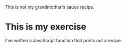 This is not my grandmother's sauce recipe.

# This is my exercise

I've written a JavaScript function that prints out a recipe.